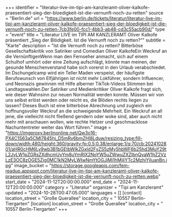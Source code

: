 +++
identifier = "literatur-live-im-tipi-am-kanzleramt-oliver-kalkofe-praesentiert-sieg-der-bloedigkeit-ist-die-vernunft-noch-zu-retten"
source = "Berlin.de"
url = "https://www.berlin.de/tickets/literatur/literatur-live-im-tipi-am-kanzleramt-oliver-kalkofe-praesentiert-sieg-der-bloedigkeit-ist-die-vernunft-noch-zu-retten-7cb3fe00-fcc1-4bb3-ab48-cd3c55acb90d/"
type = "event"
title = "Literatur LIVE im TIPI AM KANZLERAMT Oliver Kalkofe präsentiert „Sieg der Blödigkeit. Ist die Vernunft noch zu retten?“"
subtitle = "Karte"
description = "Ist die Vernunft noch zu retten? Bitterböse Gesellschaftskritik von Satiriker und Comedian Oliver KalkofeEin Weckruf an die VernünftigenWenn man den Fernseher anmacht, sich auf einem Schulhof umhört oder eine Zeitung aufschlägt, könnte man meinen, der gesunde Menschenverstand habe sich vorerst in den Urlaub verabschiedet. Im Dschungelcamp wird ein Teller Maden verspeist, der häufigste Berufswunsch von Elfjährigen ist nicht mehr Lokführer, sondern Influencer, und Neonazis gewinnen mit Hilfe alberner TikTok-Videos Stimmen bei Landtagswahlen.Der Satiriker und Medienkritiker Oliver Kalkofe fragt sich, wie dieser Wahnsinn zur neuen Normalität werden konnte. Müssen wir von uns selbst erlöst werden oder reicht es, die Blöden rechts liegen zu lassen? Dieses Buch ist eine bitterböse Abrechnung und zugleich ein hoffnungsvoller Weckruf an die schweigende Mehrheit. Ein Weckruf an all jene, die vielleicht nicht fließend gendern oder woke sind, aber auch nicht mehr mit anschauen wollen, wie rechte Hetzer und geschmacklose Nachuntentreter weiter das Wort führen."
image = "https://imgproxy.berlinonline.net/Qw3o16-PX4C1S63a5CMl7845hj_D5mRv6bmZHl8Lduw/resizing_type:fill-down/width:480/height:360/gravity:fp:0.5:0.38/enlarge:1/q:70/cb:2024102801/aHR0cHM6Ly9wb3B1bGEtbWlkZGxld2FyZS5zMy5hbWF6b25hd3MuY29tL2JvLW1pZGRsZXdhcmUvYm8uYmRlX2NoYW5uZWwuZXZlbnQvaW1hZ2VzLzE3OC8zOGE5Zjg0MC1kN2MyLWIwNmYtOGJiMi1hMjliYTc2MzhiYjIuanBn.jpg"
image_bucket = "https://storage.googleapis.com/fem-readup.appspot.com/literatur-live-im-tipi-am-kanzleramt-oliver-kalkofe-praesentiert-sieg-der-bloedigkeit-ist-die-vernunft-noch-zu-retten.webp"
start_date = "2024-11-12T20:00:00.000"
end_date = "2024-11-12T20:00:00.000"
category = "Literatur"
organizer = "Tipi am Kanzleramt"
updated = "2024-10-28T00:47:05.000"
languages = []
[contact]
location_street = "Große Querallee"
location_city = " 10557 Berlin-Tiergarten"
[location]
location_street = "Große Querallee"
location_city = " 10557 Berlin-Tiergarten"
+++